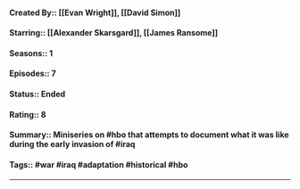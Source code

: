 #### Created By:: [[Evan Wright]], [[David Simon]]
#### Starring:: [[Alexander Skarsgard]], [[James Ransome]]
#### Seasons:: 1
#### Episodes:: 7
#### Status:: Ended
#### Rating:: 8 
#### Summary:: Miniseries on #hbo that attempts to document what it was like during the early invasion of #iraq
#### Tags:: #war #iraq #adaptation #historical #hbo

---

